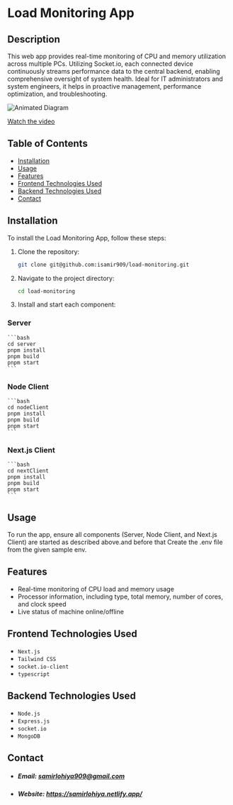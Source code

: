 # Load Monitoring App

## Description
 This web app provides real-time monitoring of CPU and memory utilization across multiple PCs. Utilizing Socket.io, each connected device continuously streams performance data to the central backend, enabling comprehensive oversight of system health. Ideal for IT administrators and system engineers, it helps in proactive management, performance optimization, and troubleshooting.
 

![Animated Diagram](https://iili.io/J6f5v6J.gif)

[Watch the video](https://github.com/user-attachments/assets/2b8d9c34-9c22-4ab5-aeca-d35580eb8a5a)

## Table of Contents
- [Installation](#installation)
- [Usage](#usage)
- [Features](#features)
- [Frontend Technologies Used](#frontend-technologies-used)
- [Backend Technologies Used](#backend-technologies-used)
- [Contact](#contact)

## Installation
To install the Load Monitoring App, follow these steps:

1. Clone the repository:
    ```bash
    git clone git@github.com:isamir909/load-monitoring.git
    ```

2. Navigate to the project directory:
    ```bash
    cd load-monitoring
    ```

3. Install and start each component:
### Server
    ```bash
    cd server
    pnpm install
    pnpm build
    pnpm start
    ```

### Node Client
    ```bash
    cd nodeClient
    pnpm install
    pnpm build
    pnpm start
    ```

### Next.js Client
    ```bash
    cd nextClient
    pnpm install
    pnpm build
    pnpm start
    ```

## Usage
To run the app, ensure all components (Server, Node Client, and Next.js Client) are started as described above.and before that Create the .env file from the given sample env.

## Features
- Real-time monitoring of CPU load and memory usage
- Processor information, including type, total memory, number of cores, and clock speed
- Live status of machine online/offline

## Frontend Technologies Used
- `Next.js`
- `Tailwind CSS`
- `socket.io-client`
- `typescript`

## Backend Technologies Used
- `Node.js`
- `Express.js`
- `socket.io`
- `MongoDB`

## Contact
- ##### Email: samirlohiya909@gmail.com
- ##### Website: https://samirlohiya.netlify.app/ 
